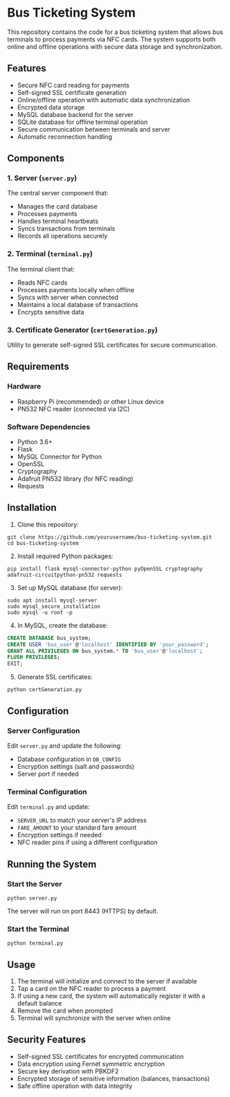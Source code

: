 # Bus Ticketing System

This repository contains the code for a bus ticketing system that allows bus terminals to process payments via NFC cards. The system supports both online and offline operations with secure data storage and synchronization.

## Features

- Secure NFC card reading for payments
- Self-signed SSL certificate generation
- Online/offline operation with automatic data synchronization
- Encrypted data storage
- MySQL database backend for the server
- SQLite database for offline terminal operation
- Secure communication between terminals and server
- Automatic reconnection handling

## Components

### 1. Server (`server.py`)

The central server component that:
- Manages the card database
- Processes payments
- Handles terminal heartbeats
- Syncs transactions from terminals
- Records all operations securely

### 2. Terminal (`terminal.py`)

The terminal client that:
- Reads NFC cards
- Processes payments locally when offline
- Syncs with server when connected
- Maintains a local database of transactions
- Encrypts sensitive data

### 3. Certificate Generator (`certGeneration.py`)

Utility to generate self-signed SSL certificates for secure communication.

## Requirements

### Hardware
- Raspberry Pi (recommended) or other Linux device
- PN532 NFC reader (connected via I2C)

### Software Dependencies
- Python 3.6+
- Flask
- MySQL Connector for Python
- OpenSSL
- Cryptography
- Adafruit PN532 library (for NFC reading)
- Requests

## Installation

1. Clone this repository:
```
git clone https://github.com/yourusername/bus-ticketing-system.git
cd bus-ticketing-system
```

2. Install required Python packages:
```
pip install flask mysql-connector-python pyOpenSSL cryptography adafruit-circuitpython-pn532 requests
```

3. Set up MySQL database (for server):
```
sudo apt install mysql-server
sudo mysql_secure_installation
sudo mysql -u root -p
```

4. In MySQL, create the database:
```sql
CREATE DATABASE bus_system;
CREATE USER 'bus_user'@'localhost' IDENTIFIED BY 'your_password';
GRANT ALL PRIVILEGES ON bus_system.* TO 'bus_user'@'localhost';
FLUSH PRIVILEGES;
EXIT;
```

5. Generate SSL certificates:
```
python certGeneration.py
```

## Configuration

### Server Configuration
Edit `server.py` and update the following:
- Database configuration in `DB_CONFIG`
- Encryption settings (salt and passwords)
- Server port if needed

### Terminal Configuration
Edit `terminal.py` and update:
- `SERVER_URL` to match your server's IP address
- `FARE_AMOUNT` to your standard fare amount
- Encryption settings if needed
- NFC reader pins if using a different configuration

## Running the System

### Start the Server
```
python server.py
```

The server will run on port 8443 (HTTPS) by default.

### Start the Terminal
```
python terminal.py
```

## Usage

1. The terminal will initialize and connect to the server if available
2. Tap a card on the NFC reader to process a payment
3. If using a new card, the system will automatically register it with a default balance
4. Remove the card when prompted
5. Terminal will synchronize with the server when online

## Security Features

- Self-signed SSL certificates for encrypted communication
- Data encryption using Fernet symmetric encryption
- Secure key derivation with PBKDF2
- Encrypted storage of sensitive information (balances, transactions)
- Safe offline operation with data integrity
